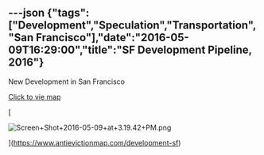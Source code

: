 ---json
{"tags":["Development","Speculation","Transportation","San Francisco"],"date":"2016-05-09T16:29:00","title":"SF Development Pipeline, 2016"}
---

New Development in San Francisco

[Click to vie map](https://www.antievictionmap.com/development-sf)

[

![Screen+Shot+2016-05-09+at+3.19.42+PM.png](/assets/uploads/Screen%2BShot%2B2016-05-09%2Bat%2B3.19.42%2BPM.png)

](https://www.antievictionmap.com/development-sf)